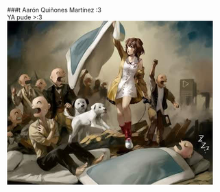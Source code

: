###t Aarón Quiñones Martínez :3  
YA pude >:3  
![Korone](https://github.com/UP210709/UP210709_CPP/blob/main/U1/Imagenes/Korone.jpg)
